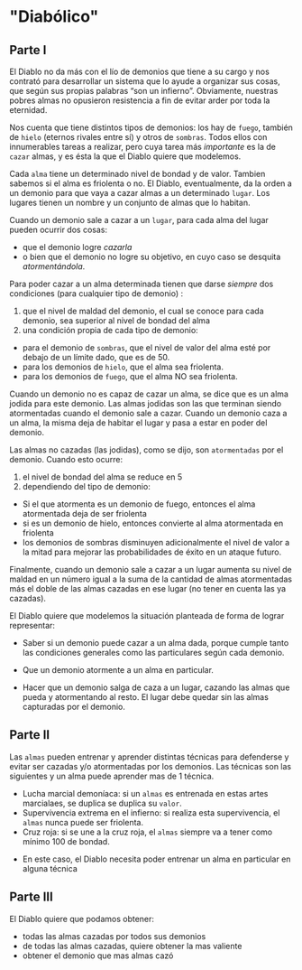 # "Diabólico"

## Parte I

El Diablo no da más con el lío de demonios que tiene a su cargo y nos contrató para desarrollar un sistema que lo ayude a organizar sus cosas, que según sus propias palabras “son un infierno”.
Obviamente, nuestras pobres almas no opusieron resistencia a fin de evitar arder por toda la eternidad.

Nos cuenta que tiene distintos tipos de demonios: 
los hay de `fuego`, también de `hielo` (eternos rivales entre sí) y otros de `sombras`. Todos ellos con innumerables tareas a realizar, pero cuya tarea más *importante* es la de `cazar` almas, y es ésta la que el Diablo quiere que modelemos.

Cada `alma` tiene un determinado nivel de bondad y de valor. Tambien sabemos si el alma es friolenta o no.
El Diablo, eventualmente, da la orden a un demonio para que vaya a cazar almas a un determinado `lugar`. Los lugares tienen un nombre y un conjunto de almas que lo habitan.

Cuando un demonio sale a cazar a un `lugar`, para cada alma del lugar pueden ocurrir dos cosas: 
* que el demonio logre *cazarla*
* o bien que el demonio no logre su objetivo, en cuyo caso se desquita *atormentándola*.

Para poder cazar a un alma determinada tienen que darse *siempre* dos condiciones (para cualquier tipo de demonio) :

1. que el nivel de maldad del demonio, el cual se conoce para cada demonio, sea superior al nivel de bondad del alma
2. una condición propia de cada tipo de demonio:
* para el demonio de `sombras`, que el nivel de valor del alma esté por debajo de un límite dado, que es de 50.
* para los demonios de `hielo`, que el alma sea friolenta.
* para los demonios de `fuego`, que el alma NO sea friolenta.

Cuando un demonio no es capaz de cazar un alma, se dice que es un alma jodida para este demonio. Las almas jodidas son las que terminan siendo atormentadas cuando el demonio sale a cazar.
Cuando un demonio caza a un alma, la misma deja de habitar el lugar y pasa a estar en poder del demonio.

Las almas no cazadas (las jodidas), como se dijo, son `atormentadas` por el demonio. Cuando esto ocurre:
1. el nivel de bondad del alma se reduce en 5
2. dependiendo del tipo de demonio:
* Si el que atormenta es un demonio de fuego, entonces el alma atormentada deja de ser friolenta
* si es un demonio de hielo, entonces convierte al alma atormentada en friolenta
* los demonios de sombras disminuyen adicionalmente el nivel de valor a la mitad para mejorar las probabilidades de éxito en un ataque futuro.

Finalmente, cuando un demonio sale a cazar a un lugar aumenta su nivel de maldad en un número igual a la suma de la cantidad de almas atormentadas más el doble de las almas cazadas en ese lugar (no tener en cuenta las ya cazadas).

El Diablo quiere que modelemos la situación planteada de forma de lograr representar:

- Saber si un demonio puede cazar a un alma dada, porque cumple tanto las condiciones generales como las particulares según cada demonio.

- Que un demonio atormente a un alma en particular.

- Hacer que un demonio salga de caza a un lugar, cazando las almas que pueda y atormentando al resto. El lugar debe quedar sin las almas capturadas por el demonio.

## Parte II

Las `almas` pueden entrenar y aprender distintas técnicas para defenderse y evitar ser cazadas y/o atormentadas por los demonios. Las técnicas son las siguientes y un alma puede aprender mas de 1 técnica.

* Lucha marcial demoníaca: si un `almas` es entrenada en estas artes marcialaes, se duplica se duplica su `valor`.
* Supervivencia extrema en el infierno: si realiza esta supervivencia, el `almas` nunca puede ser friolenta.
* Cruz roja:  si se une a la cruz roja, el `almas` siempre va a tener como mínimo 100 de bondad.

- En este caso, el Diablo necesita poder entrenar un alma en particular en alguna técnica

## Parte III

El Diablo quiere que podamos obtener:
- todas las almas cazadas por todos sus demonios
- de todas las almas cazadas, quiere obtener la mas valiente
- obtener el demonio que mas almas cazó
